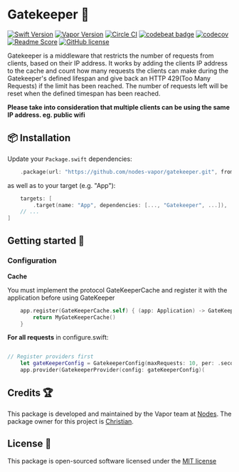 # Gatekeeper 👮
[![Swift Version](https://img.shields.io/badge/Swift-4.2-brightgreen.svg)](http://swift.org)
[![Vapor Version](https://img.shields.io/badge/Vapor-3-30B6FC.svg)](http://vapor.codes)
[![Circle CI](https://circleci.com/gh/nodes-vapor/gatekeeper/tree/master.svg?style=shield)](https://circleci.com/gh/nodes-vapor/gatekeeper)
[![codebeat badge](https://codebeat.co/badges/35c7b0bb-1662-44ae-b953-ab1d4aaf231f)](https://codebeat.co/projects/github-com-nodes-vapor-gatekeeper-master)
[![codecov](https://codecov.io/gh/nodes-vapor/gatekeeper/branch/master/graph/badge.svg)](https://codecov.io/gh/nodes-vapor/gatekeeper)
[![Readme Score](http://readme-score-api.herokuapp.com/score.svg?url=https://github.com/nodes-vapor/gatekeeper)](http://clayallsopp.github.io/readme-score?url=https://github.com/nodes-vapor/gatekeeper)
[![GitHub license](https://img.shields.io/badge/license-MIT-blue.svg)](https://raw.githubusercontent.com/nodes-vapor/gatekeeper/master/LICENSE)

Gatekeeper is a middleware that restricts the number of requests from clients, based on their IP address.
It works by adding the clients IP address to the cache and count how many requests the clients can make during the Gatekeeper's defined lifespan and give back an HTTP 429(Too Many Requests) if the limit has been reached. The number of requests left will be reset when the defined timespan has been reached.

**Please take into consideration that multiple clients can be using the same IP address. eg. public wifi**


## 📦 Installation

Update your `Package.swift` dependencies:

```swift
    .package(url: "https://github.com/nodes-vapor/gatekeeper.git", from: "4.0.0"),
```

as well as to your target (e.g. "App"):

```swift
    targets: [
        .target(name: "App", dependencies: [..., "Gatekeeper", ...]),
    // ...
]
```

## Getting started 🚀

### Configuration

**Cache**

You must implement the protocol GateKeeperCache and register it with the application before using GateKeeper

```swift
    app.register(GateKeeperCache.self) { (app: Application) -> GateKeeperCache in
        return MyGateKeeperCache()
    }
```


**For all requests**
in configure.swift:
```swift

// Register providers first
    let gateKeeperConfig = GatekeeperConfig(maxRequests: 10, per: .second)
    app.provider(GatekeeperProvider(config: gateKeeperConfig)(

```

## Credits 🏆

This package is developed and maintained by the Vapor team at [Nodes](https://www.nodesagency.com).
The package owner for this project is [Christian](https://github.com/cweinberger).

## License 📄

This package is open-sourced software licensed under the [MIT license](http://opensource.org/licenses/MIT)
